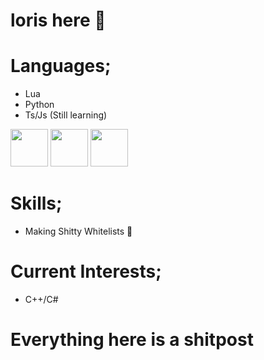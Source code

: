 # loris here 👋

# Languages;

- Lua
- Python
- Ts/Js (Still learning)

<img src="https://cdn.discordapp.com/attachments/1046837773790883912/1106351381931118652/Lua-Logo.png" width="60" height="60"> <img
src="https://cdn.discordapp.com/attachments/1046837773790883912/1106351763625361428/Untitled-5.png" width="60" height="60">
 <img src="https://cdn.discordapp.com/attachments/792258431759286273/1106359368347308082/png-transparent-typescript-hd-logo.png" width="60" height="60">

# Skills;

- Making Shitty Whitelists 🔐

# Current Interests;

- C++/C#

# Everything here is a shitpost
